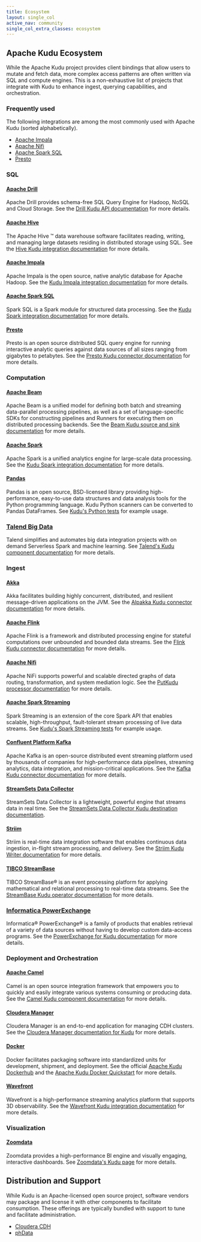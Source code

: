 ```yaml
---
title: Ecosystem
layout: single_col
active_nav: community
single_col_extra_classes: ecosystem
---
```


## Apache Kudu Ecosystem

While the Apache Kudu project provides client bindings that allow users to
mutate and fetch data, more complex access patterns are often written via SQL
and compute engines. This is a non-exhaustive list of projects that integrate
with Kudu to enhance ingest, querying capabilities, and orchestration.

### Frequently used

The following integrations are among the most commonly used with Apache Kudu
(sorted alphabetically).

* [Apache Impala](#apache-impala)
* [Apache Nifi](#apache-nifi)
* [Apache Spark SQL](#apache-spark-sql)
* [Presto](#presto)

### SQL

#### [Apache Drill](https://drill.apache.org/)
Apache Drill provides schema-free SQL Query Engine for Hadoop, NoSQL and Cloud
Storage. See the [Drill Kudu API
documentation](https://drill.apache.org/apidocs/org/apache/drill/exec/store/kudu/package-summary.html)
for more details.

#### [Apache Hive](https://hive.apache.org/)
The Apache Hive ™ data warehouse software facilitates reading, writing, and
managing large datasets residing in distributed storage using SQL. See the
[Hive Kudu integration
documentation](https://cwiki.apache.org/confluence/display/Hive/Kudu+Integration)
for more details.

#### [Apache Impala](https://impala.apache.org/)
Apache Impala is the open source, native analytic database for Apache Hadoop.
See the [Kudu Impala integration
documentation](https://kudu.apache.org/docs/kudu_impala_integration.html) for
more details.

#### [Apache Spark SQL](https://spark.apache.org/docs/latest/sql-programming-guide.html)
Spark SQL is a Spark module for structured data processing. See the [Kudu Spark
integration
documentation](https://kudu.apache.org/docs/developing.html#_kudu_integration_with_spark)
for more details.

#### [Presto](https://prestodb.io/)
Presto is an open source distributed SQL query engine for running interactive
analytic queries against data sources of all sizes ranging from gigabytes to
petabytes. See the [Presto Kudu connector
documentation](https://prestodb.io/docs/current/connector/kudu.html) for more
details.

### Computation

#### [Apache Beam](https://beam.apache.org/)
Apache Beam is a unified model for defining both batch and streaming
data-parallel processing pipelines, as well as a set of language-specific SDKs
for constructing pipelines and Runners for executing them on distributed
processing backends. See the [Beam Kudu source and sink
documentation](https://beam.apache.org/releases/javadoc/2.23.0/org/apache/beam/sdk/io/kudu/KuduIO.html)
for more details.

#### [Apache Spark](https://spark.apache.org/)
Apache Spark is a unified analytics engine for large-scale data processing. See
the [Kudu Spark integration
documentation](https://kudu.apache.org/docs/developing.html#_kudu_integration_with_spark)
for more details.

#### [Pandas](https://pandas.pydata.org/)
Pandas is an open source, BSD-licensed library providing high-performance,
easy-to-use data structures and data analysis tools for the Python programming
language. Kudu Python scanners can be converted to Pandas DataFrames. See
[Kudu's Python
tests](https://github.com/apache/kudu/blob/master/python/kudu/tests/test_scanner.py)
for example usage.

### [Talend Big Data](https://www.talend.com/products/big-data/)
Talend simplifies and automates big data integration projects with on demand
Serverless Spark and machine learning. See [Talend's Kudu component
documentation](https://help.talend.com/reader/SuRq3Ek0vdlxbl_OV_wVFQ/iC3nZLaM7f49tf0mYTetIA)
for more details.

### Ingest

#### [Akka](https://akka.io/)
Akka facilitates building highly concurrent, distributed, and resilient
message-driven applications on the JVM. See the [Alpakka Kudu connector
documentation](https://doc.akka.io/docs/alpakka/current/kudu.html) for more
details.

#### [Apache Flink](https://flink.apache.org/)
Apache Flink is a framework and distributed processing engine for stateful
computations over unbounded and bounded data streams.  See the [Flink Kudu
connector
documentation](https://github.com/apache/bahir-flink/tree/master/flink-connector-kudu)
for more details.

#### [Apache Nifi](https://nifi.apache.org/)
Apache NiFi supports powerful and scalable directed graphs of data routing,
transformation, and system mediation logic. See the [PutKudu processor
documentation](https://nifi.apache.org/docs/nifi-docs/components/org.apache.nifi/nifi-kudu-nar/1.5.0/org.apache.nifi.processors.kudu.PutKudu/)
for more details.

#### [Apache Spark Streaming](https://spark.apache.org/docs/latest/streaming-programming-guide.html)
Spark Streaming is an extension of the core Spark API that enables scalable,
high-throughput, fault-tolerant stream processing of live data streams.
See [Kudu's Spark Streaming
tests](https://github.com/apache/kudu/blob/master/java/kudu-spark/src/test/scala/org/apache/kudu/spark/kudu/StreamingTest.scala)
for example usage.

#### [Confluent Platform Kafka](https://www.confluent.io/product/confluent-platform)
Apache Kafka is an open-source distributed event streaming platform used by
thousands of companies for high-performance data pipelines, streaming
analytics, data integration, and mission-critical applications. See the [Kafka
Kudu connector
documentation](https://docs.confluent.io/current/connect/kafka-connect-kudu/index.html)
for more details.

#### [StreamSets Data Collector](https://streamsets.com/products/dataops-platform/data-collector/)
StreamSets Data Collector is a lightweight, powerful engine that streams data
in real time. See the [StreamSets Data Collector Kudu destination
documentation](https://streamsets.com/documentation/datacollector/latest/help/datacollector/UserGuide/Destinations/Kudu.html).

#### [Striim](https://www.striim.com/)
Striim is real-time data integration software that enables continuous data
ingestion, in-flight stream processing, and delivery. See the [Striim Kudu
Writer
documentation](https://www.striim.com/docs/archive/390/en/kuduwriter.html) for
more details.

#### [TIBCO StreamBase](https://www.tibco.com/resources/datasheet/tibco-streambase)
TIBCO StreamBase® is an event processing platform for applying mathematical and
relational processing to real-time data streams. See the [StreamBase Kudu
operator
documentation](https://docs.tibco.com/pub/sfire-sfds/latest/doc/html/authoring/kuduoperator.html)
for more details.

### [Informatica PowerExchange](https://docs.informatica.com/data-integration/powerexchange-for-cdc-and-mainframe/10-4-1/reference-manual/introduction-to-powerexchange.html)
Informatica® PowerExchange® is a family of products that enables retrieval of a variety of data sources without having to develop custom data-access programs. See the [PowerExchange for Kudu documentation](https://docs.informatica.com/data-integration/powerexchange-adapters-for-informatica/10-5/powerexchange-for-kudu-user-guide/preface.html) for more details.

### Deployment and Orchestration

#### [Apache Camel](https://camel.apache.org/)
Camel is an open source integration framework that empowers you to quickly and
easily integrate various systems consuming or producing data. See the [Camel
Kudu component
documentation](https://camel.apache.org/components/latest/kudu-component.html)
for more details.

#### [Cloudera Manager](https://www.cloudera.com/products/product-components/cloudera-manager.html)
Cloudera Manager is an end-to-end application for managing CDH clusters. See
the [Cloudera Manager documentation for
Kudu](https://docs.cloudera.com/runtime/latest/administering-kudu/topics/kudu-managing-kudu.html)
for more details.

#### [Docker](https://www.docker.com/)
Docker facilitates packaging software into standardized units for development,
shipment, and deployment. See the official [Apache Kudu
Dockerhub](https://hub.docker.com/r/apache/kudu) and the [Apache Kudu Docker
Quickstart](https://kudu.apache.org/docs/quickstart.html) for more details.

#### [Wavefront](https://docs.wavefront.com/wavefront_introduction.html)
Wavefront is a high-performance streaming analytics platform that supports 3D
observability. See the [Wavefront Kudu integration
documentation](https://docs.wavefront.com/kudu.html) for more details.

### Visualization

#### [Zoomdata](https://www.zoomdata.com/)
Zoomdata provides a high-performance BI engine and visually engaging,
interactive dashboards. See [Zoomdata's Kudu
page](https://www.zoomdata.com/product/big-data/big-data-analytics-kudu/) for
more details.

## Distribution and Support

While Kudu is an Apache-licensed open source project, software vendors may
package and license it with other components to facilitate consumption. These
offerings are typically bundled with support to tune and facilitate
administration.

* [Cloudera CDH](https://www.cloudera.com/products/open-source/apache-hadoop/apache-kudu.html)
* [phData](https://www.phdata.io/getting-started-with-kudu/)
